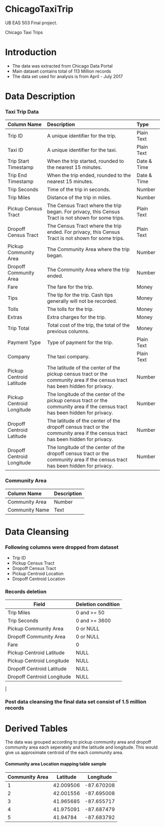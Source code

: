 # ChicagoTaxiTrip

UB EAS 503 Final project.

Chicago Taxi Trips

# Introduction
- The data was extracted from Chicago Data Portal
- Main dataset contains total of 113 Million records
- The data set used for analysis is from April - July 2017

# Data Description 

### Taxi Trip Data
| Column Name | Description | Type |
| :------ |:------ | :------ |
| Trip ID | A unique identifier for the trip. | Plain Text |
| Taxi ID | A unique identifier for the taxi. | Plain Text |
| Trip Start Timestamp | When the trip started, rounded to the nearest 15 minutes. | Date & Time |
| Trip End Timestamp | When the trip ended, rounded to the nearest 15 minutes. | Date & Time |
| Trip Seconds | Time of the trip in seconds. | Number |
| Trip Miles | Distance of the trip in miles. | Number |
| Pickup Census Tract | The Census Tract where the trip began. For privacy, this Census Tract is not shown for some trips. | Plain Text |
| Dropoff Census Tract | The Census Tract where the trip ended. For privacy, this Census Tract is not shown for some trips. | Plain Text |
| Pickup Community Area | The Community Area where the trip began. | Number |
| Dropoff Community Area | The Community Area where the trip ended. | Number |
| Fare | The fare for the trip. | Money |
| Tips | The tip for the trip. Cash tips generally will not be recorded. | Money |
| Tolls | The tolls for the trip. | Money |
| Extras | Extra charges for the trip. | Money |
| Trip Total | Total cost of the trip, the total of the previous columns. | Money |
| Payment Type | Type of payment for the trip. | Plain Text |
| Company | The taxi company. | Plain Text |
| Pickup Centroid Latitude | The latitude of the center of the pickup census tract or the community area if the census tract has been hidden for privacy. | Number |
| Pickup Centroid Longitude | The longitude of the center of the pickup census tract or the community area if the census tract has been hidden for privacy. | Number |
| Dropoff Centroid Latitude | The latitude of the center of the dropoff census tract or the community area if the census tract has been hidden for privacy. | Number |
| Dropoff Centroid Longitude | The longitude of the center of the dropoff census tract or the community area if the census tract has been hidden for privacy. | Number |

### Community Area
| Column Name | Description |
|:----|:----|
| Community Area | Number |
| Community Name | Text |

# Data Cleansing
### Following columns were dropped from dataset
-  Trip ID
-  Pickup Census Tract
-  Dropoff Census Tract
-  Pickup Centroid Location
-  Dropoff Centroid Location

### Records deletion

| Field | Deletion condition |
|------|------|
| Trip Miles | 0 and >= 50 |
| Trip Seconds | 0 and >= 3600 |
| Pickup Community Area | 0 or NULL |
| Dropoff Community Area | 0 or NULL |
| Fare | 0 |
| Pickup Centroid Latitude | NULL |
| Pickup Centroid Longitude | NULL |
| Dropoff Centroid Latitude | NULL |
| Dropoff Centroid Longitude | NULL |
|

### Post data cleansing the final data set consist of 1.5 million records


# Derived Tables

The data was grouped according to pickup community area and dropoff community area each seperately and the latitude and longitude. This would give us approximate centroid of the each community area.
#### Community area Location mapping table sample
| Community Area | Latitude | Longitude |
| ------ | ------ | ------ |
| 1 | 42.009506 | -87.670208 |
| 2 | 42.001556 | -87.695008 |
| 3 | 41.965685 | -87.655717 |
| 4 | 41.975091 | -87.687479 |
| 5 | 41.94784 | -87.683792 |

